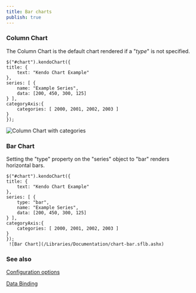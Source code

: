 ```yaml
---
title: Bar charts
publish: true
---
```


### Column Chart

The Column Chart is the default chart rendered if a "_type_" is not specified.
 
    $("#chart").kendoChart({
    title: {
        text: "Kendo Chart Example"
    },
    series: [ {
        name: "Example Series", 
        data: [200, 450, 300, 125]
    } ],
    categoryAxis:{
        categories: [ 2000, 2001, 2002, 2003 ]
    }
    });
     

![Column Chart with categories](/Libraries/Documentation/chart-column-categories.sflb.ashx)

### Bar Chart

Setting the "type" property on the "series" object to "bar" renders horizontal bars.
 
    $("#chart").kendoChart({
    title: {
        text: "Kendo Chart Example"
    },
    series: [ {
        type: "bar",
        name: "Example Series", 
        data: [200, 450, 300, 125]
    } ],
    categoryAxis:{
        categories: [ 2000, 2001, 2002, 2003 ]
    }
    });
     ![Bar Chart](/Libraries/Documentation/chart-bar.sflb.ashx) 

### See also

[Configuration options
](/documentation/dataviz/chart/configuration.aspx) 

[Data Binding](/documentation/dataviz/chart/data-binding.aspx)